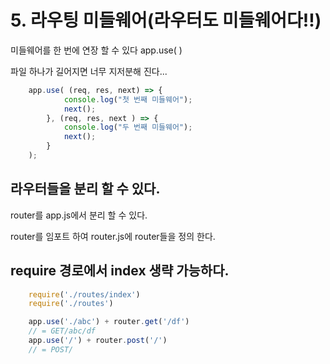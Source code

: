 # 5. 라우팅 미들웨어(라우터도 미들웨어다!!)
미들웨어를 한 번에 연장 할 수 있다 app.use( )

파일 하나가 길어지면 너무 지저분해 진다... 

```javascript
    app.use( (req, res, next) => {
            console.log("첫 번째 미들웨어");
            next();
        }, (req, res, next ) => {
            console.log("두 번째 미들웨어");
            next();
        }
    );
```

## 라우터들을 분리 할 수 있다.
router를 app.js에서 분리 할 수 있다.

router를 임포트 하여 router.js에 router들을 정의 한다.

## require 경로에서 index 생략 가능하다.
```javascript
    require('./routes/index')
    require('./routes')
```

```javascript
    app.use('./abc') + router.get('/df')
    // = GET/abc/df
    app.use('/') + router.post('/')
    // = POST/  
```
